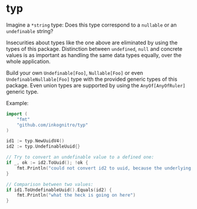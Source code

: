 # typ

Imagine a `*string` type: Does this type correspond to a `nullable` or an `undefinable` string?

Insecurities about types like the one above are eliminated by using the types of this package.
Distinction between `undefined`, `null` and concrete values is as important as handling the
same data types equally, over the whole application.

Build your own `Undefinable[Foo]`, `Nullable[Foo]` or even `UndefinableNullable[Foo]` type with the provided
generic types of this package. Even union types are supported by using the `AnyOf[AnyOfRuler]` generic type.

Example:

```go
import (
	"fmt"
	"github.com/inkognitro/typ"
)

id1 := typ.NewUuidV4()
id2 := typ.UndefinableUuid{}

// Try to convert an undefinable value to a defined one:
if _, ok := id2.ToUuid(); !ok {
    fmt.Println("could not convert id2 to uuid, because the underlying value is undefined")
}

// Comparison between two values:
if id1.ToUndefinableUuid().Equals(id2) {
    fmt.Println("what the heck is going on here")
}
```
